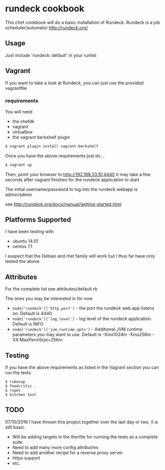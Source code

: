 rundeck cookbook
================

This chef cookbook will do a basic installation of Rundeck.  Rundeck is a job scheduler/automator
http://rundeck.org/

Usage
-----

Just include 'rundeck::default' in your runlist


Vagrant
-------

If you want to take a look at Rundeck, you can just use the provided vagrantfile

### requirements
You will need
* the chefdk
* vagrant
* virtualbox
* the vagrant berkshelf plugin
```bash
$ vagrant plugin install vagrant-berkshelf
```

Once you have the above requirements just do...
```bash
$ vagrant up
```

Then, point your browser to http://192.168.33.10:4440
it may take a few seconds after vagrant finishes for the rundeck application to start

The initial username/password to log into the rundeck webapp is admin/admin

see http://rundeck.org/docs/manual/getting-started.html


Platforms Supported
-------------------
I have been testing with
* ubuntu 14.01
* centos 7.1

I suspect that the Debian and rhel family will work but I thus far have only tested the above


Attributes
----------
For the complete list see attributes/default.rb

The ones you may be interested in for now
* `node['rundeck']['http_port']` - the port the rundeck web app listens on.  Default is 4440
* `node['rundeck']['log_level']` - log level of the rundeck application. Default is INFO
* `node['rundeck']['jvm_runtime_opts']` - Additional JVM runtime parameters you may want to use. Default is -Xmx1024m -Xms256m -XX:MaxPermSize=256m

Testing
-------
If you have the above requirements as listed in the Vagrant section you can run the tests
```
$ rubocop
$ foodcritic .
$ rspec
$ kitchen test
```

TODO
----
07/10/2016
I have thrown this project together over the last day or two, it is still basic.
* Will be adding targets in the thorfile for running the tests as a complete suite
* Need to add many more config attributres 
* Need to add another recipe for a reverse proxy server
* https support
* etc.





